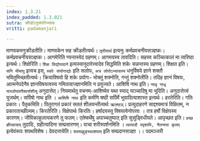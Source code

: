 ```yaml
---
index: 1.3.21
index_padded: 1.3.021
sutra: क्रीडोऽनुसंपरिभ्यश्च
vritti: padamanjari

---
```

माणवकमनुक्रीडतीति। माणवकेन सह क्रीडतीत्यर्थः। `तृतीयार्थ` इत्यनुः कर्मप्रवचनीयसञ्ज्ञकः। कर्मप्रवचनीयसञ्ज्ञकः। आगमेरिति ण्यन्तस्येदं ग्रहणम्। आगमयस्व तावदिति। सहस्व कञ्चित्कालं मा त्वरिष्ठा इत्यर्थः।
शिक्षेरिति। `शिक्ष विद्योपादाने` इत्यस्यानुदत्तेत्त्वादेव सिद्धमिति शकेः सन्नन्तस्य ग्रहणम्। शिक्षत इति। `सनि मीमाघु` इत्यच इस्, `स्कोः संयोगाद्योः` इति सलोपः, `अत्र लोपोऽभ्यासस्य` धनुर्विषये ज्ञाने शक्तौ भवितुमिच्छतीत्यर्थः। क्रियाविषयो हि शकेः प्रयोगः- भोक्तुं शक्नोति, गन्तुं शक्नोतीति। तदिह ज्ञानं विषयः, आत्मनेपदेनैव ज्ञानविषयत्वस्य गमितत्वाज्ज्ञानमिति न प्रयुज्यते।
आशिषि नाथ इति। `नाथृ नाधृ याच्ञोपतापैश्वर्याशीःषु` अनुदात्तेत्। नियमार्थतु वचनम्-आशिष्येव यथा स्याद् याञ्चादिषु मा भूदिति। अनुदात्तेत्त्वं युजर्थम्। सर्पिषो नाथ इति । `आशिषि नाथः` इति कर्मणि षष्ठी सर्पिर्मे भूयादित्याशास्त इत्यर्थः। हरतेरिति। गतिः प्रकारः। पैतृकमिति। पितुरागतं प्रकारं सततं शीलयन्तीत्यर्थः `ऋतष्ठञ्`। प्रत्युदाहरणे साद्दश्यमात्रं विक्षितम्, न प्रकारताच्छील्यम्।
किरतेरिति। विक्षेपार्थः किरतिः। हर्षादयस्तु विषयत्वेनोपत्ताः । तत्र हर्षो विक्षेपस्य कारणम्। जीविकाकुलायकरणे तु फलम्। एतेष्वर्थेषु अपाच्चतुष्पात् इति सुसुड्विधीयते। आपृच्छत इति। `प्रच्छ ज्ञीप्सायाम्` तुदादिः, ग्रहीत्यादिना सम्प्रसारणम्। वाचा शरीस्पर्शनमिति । `त्वत्पादौ स्पृशामि, नैतन्मया कृतम्` इत्येवंरूपः शपथविशेषः। देवदत्तायेति। `श्लाघह्नुङ्स्थाशपाम्` इति सम्प्रदानसञ्ज्ञा ।। 
पदमञ्जरी